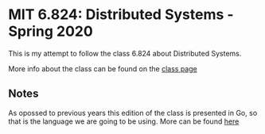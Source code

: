 # MIT 6.824: Distributed Systems - Spring 2020

This is my attempt to follow the class 6.824 about Distributed Systems. 

More info about the class can be found on the [class page](https://pdos.csail.mit.edu/6.824/index.html)

## Notes

As opossed to previous years this edition of the class is presented in Go, so that is the language we are going to be using. More can be found [here](https://golang.org)